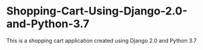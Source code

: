 # Shopping-Cart-Using-Django-2.0-and-Python-3.7
This is a shopping cart application created using Django 2.0 and Python 3.7
